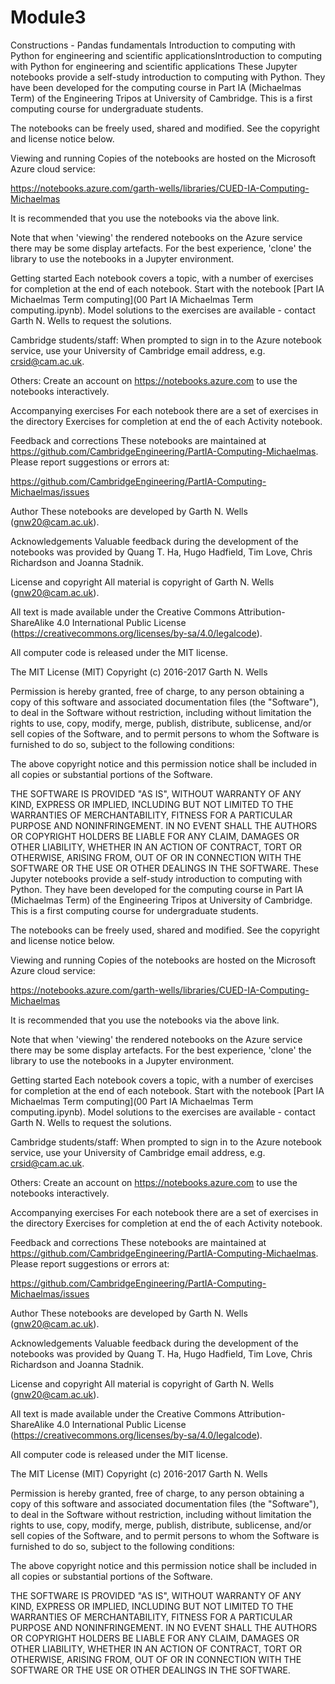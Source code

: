 # Module3
Constructions - Pandas fundamentals
Introduction to computing with Python for engineering and scientific applicationsIntroduction to computing with Python for engineering and scientific applications
These Jupyter notebooks provide a self-study introduction to computing with Python. They have been developed for the computing course in Part IA (Michaelmas Term) of the Engineering Tripos at University of Cambridge. This is a first computing course for undergraduate students.

The notebooks can be freely used, shared and modified. See the copyright and license notice below.

Viewing and running
Copies of the notebooks are hosted on the Microsoft Azure cloud service:

https://notebooks.azure.com/garth-wells/libraries/CUED-IA-Computing-Michaelmas

It is recommended that you use the notebooks via the above link.

Note that when 'viewing' the rendered notebooks on the Azure service there may be some display artefacts. For the best experience, 'clone' the library to use the notebooks in a Jupyter environment.

Getting started
Each notebook covers a topic, with a number of exercises for completion at the end of each notebook. Start with the notebook [Part IA Michaelmas Term computing](00 Part IA Michaelmas Term computing.ipynb). Model solutions to the exercises are available - contact Garth N. Wells to request the solutions.

Cambridge students/staff: When prompted to sign in to the Azure notebook service, use your University of Cambridge email address, e.g. crsid@cam.ac.uk.

Others: Create an account on https://notebooks.azure.com to use the notebooks interactively.

Accompanying exercises
For each notebook there are a set of exercises in the directory Exercises for completion at end the of each Activity notebook.

Feedback and corrections
These notebooks are maintained at https://github.com/CambridgeEngineering/PartIA-Computing-Michaelmas. Please report suggestions or errors at:

https://github.com/CambridgeEngineering/PartIA-Computing-Michaelmas/issues

Author
These notebooks are developed by Garth N. Wells (gnw20@cam.ac.uk).

Acknowledgements
Valuable feedback during the development of the notebooks was provided by Quang T. Ha, Hugo Hadfield, Tim Love, Chris Richardson and Joanna Stadnik.

License and copyright
All material is copyright of Garth N. Wells (gnw20@cam.ac.uk).

All text is made available under the Creative Commons Attribution-ShareAlike 4.0 International Public License (https://creativecommons.org/licenses/by-sa/4.0/legalcode).

All computer code is released under the MIT license.

The MIT License (MIT) Copyright (c) 2016-2017 Garth N. Wells

Permission is hereby granted, free of charge, to any person obtaining a copy of this software and associated documentation files (the "Software"), to deal in the Software without restriction, including without limitation the rights to use, copy, modify, merge, publish, distribute, sublicense, and/or sell copies of the Software, and to permit persons to whom the Software is furnished to do so, subject to the following conditions:

The above copyright notice and this permission notice shall be included in all copies or substantial portions of the Software.

THE SOFTWARE IS PROVIDED "AS IS", WITHOUT WARRANTY OF ANY KIND, EXPRESS OR IMPLIED, INCLUDING BUT NOT LIMITED TO THE WARRANTIES OF MERCHANTABILITY, FITNESS FOR A PARTICULAR PURPOSE AND NONINFRINGEMENT. IN NO EVENT SHALL THE AUTHORS OR COPYRIGHT HOLDERS BE LIABLE FOR ANY CLAIM, DAMAGES OR OTHER LIABILITY, WHETHER IN AN ACTION OF CONTRACT, TORT OR OTHERWISE, ARISING FROM, OUT OF OR IN CONNECTION WITH THE SOFTWARE OR THE USE OR OTHER DEALINGS IN THE SOFTWARE.
These Jupyter notebooks provide a self-study introduction to computing with Python. They have been developed for the computing course in Part IA (Michaelmas Term) of the Engineering Tripos at University of Cambridge. This is a first computing course for undergraduate students.

The notebooks can be freely used, shared and modified. See the copyright and license notice below.

Viewing and running
Copies of the notebooks are hosted on the Microsoft Azure cloud service:

https://notebooks.azure.com/garth-wells/libraries/CUED-IA-Computing-Michaelmas

It is recommended that you use the notebooks via the above link.

Note that when 'viewing' the rendered notebooks on the Azure service there may be some display artefacts. For the best experience, 'clone' the library to use the notebooks in a Jupyter environment.

Getting started
Each notebook covers a topic, with a number of exercises for completion at the end of each notebook. Start with the notebook [Part IA Michaelmas Term computing](00 Part IA Michaelmas Term computing.ipynb). Model solutions to the exercises are available - contact Garth N. Wells to request the solutions.

Cambridge students/staff: When prompted to sign in to the Azure notebook service, use your University of Cambridge email address, e.g. crsid@cam.ac.uk.

Others: Create an account on https://notebooks.azure.com to use the notebooks interactively.

Accompanying exercises
For each notebook there are a set of exercises in the directory Exercises for completion at end the of each Activity notebook.

Feedback and corrections
These notebooks are maintained at https://github.com/CambridgeEngineering/PartIA-Computing-Michaelmas. Please report suggestions or errors at:

https://github.com/CambridgeEngineering/PartIA-Computing-Michaelmas/issues

Author
These notebooks are developed by Garth N. Wells (gnw20@cam.ac.uk).

Acknowledgements
Valuable feedback during the development of the notebooks was provided by Quang T. Ha, Hugo Hadfield, Tim Love, Chris Richardson and Joanna Stadnik.

License and copyright
All material is copyright of Garth N. Wells (gnw20@cam.ac.uk).

All text is made available under the Creative Commons Attribution-ShareAlike 4.0 International Public License (https://creativecommons.org/licenses/by-sa/4.0/legalcode).

All computer code is released under the MIT license.

The MIT License (MIT) Copyright (c) 2016-2017 Garth N. Wells

Permission is hereby granted, free of charge, to any person obtaining a copy of this software and associated documentation files (the "Software"), to deal in the Software without restriction, including without limitation the rights to use, copy, modify, merge, publish, distribute, sublicense, and/or sell copies of the Software, and to permit persons to whom the Software is furnished to do so, subject to the following conditions:

The above copyright notice and this permission notice shall be included in all copies or substantial portions of the Software.

THE SOFTWARE IS PROVIDED "AS IS", WITHOUT WARRANTY OF ANY KIND, EXPRESS OR IMPLIED, INCLUDING BUT NOT LIMITED TO THE WARRANTIES OF MERCHANTABILITY, FITNESS FOR A PARTICULAR PURPOSE AND NONINFRINGEMENT. IN NO EVENT SHALL THE AUTHORS OR COPYRIGHT HOLDERS BE LIABLE FOR ANY CLAIM, DAMAGES OR OTHER LIABILITY, WHETHER IN AN ACTION OF CONTRACT, TORT OR OTHERWISE, ARISING FROM, OUT OF OR IN CONNECTION WITH THE SOFTWARE OR THE USE OR OTHER DEALINGS IN THE SOFTWARE.
